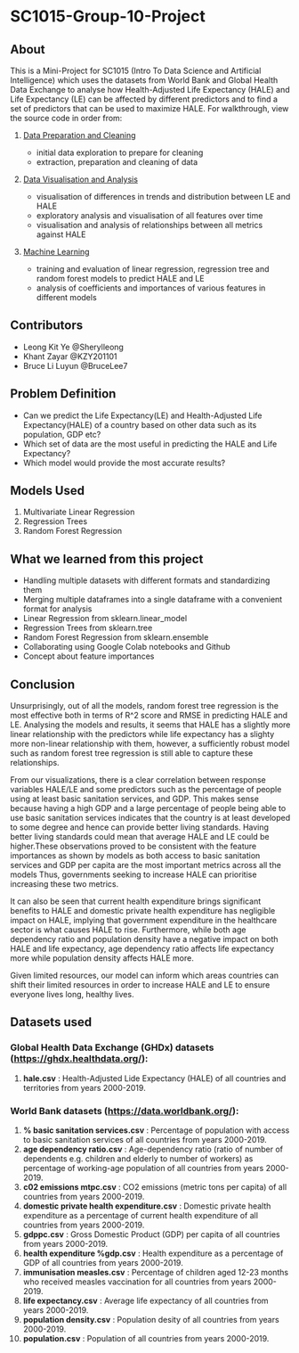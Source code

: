 # SC1015-Group-10-Project

## About 

This is a Mini-Project for SC1015 (Intro To Data Science and Artificial Intelligence) which uses the datasets from World Bank and Global Health Data Exchange to analyse how Health-Adjusted Life Expectancy (HALE) and Life Expectancy (LE) can be affected by different predictors and to find a set of predictors that can be used to maximize HALE. 
For walkthrough, view the source code in order from: 

1. [Data Preparation and Cleaning](https://github.com/Sherylleong/SC1015-Group-10-Project/blob/main/Data%20Preparation%20and%20Cleaning.ipynb)
    - initial data exploration to prepare for cleaning
    - extraction, preparation and cleaning of data

2. [Data Visualisation and Analysis](https://github.com/Sherylleong/SC1015-Group-10-Project/blob/main/Data%20Visualization%20and%20Analysis.ipynb)
    - visualisation of differences in trends and distribution between LE and HALE
    - exploratory analysis and visualisation of all features over time
    - visualisation and analysis of relationships between all metrics against HALE
     
3. [Machine Learning](https://github.com/Sherylleong/SC1015-Group-10-Project/blob/main/Machine%20Learning.ipynb)
    - training and evaluation of linear regression, regression tree and random forest models to predict HALE and LE
    - analysis of coefficients and importances of various features in different models
    
## Contributors
- Leong Kit Ye @Sherylleong
- Khant Zayar @KZY201101
- Bruce Li Luyun @BruceLee7


## Problem Definition 
- Can we predict the Life Expectancy(LE) and Health-Adjusted Life Expectancy(HALE) of a country based on other data such as its population, GDP etc?
- Which set of data are the most useful in predicting the HALE and Life Expectancy? 
- Which model would provide the most accurate results?

## Models Used 
1. Multivariate Linear Regression 
2. Regression Trees
3. Random Forest Regression 

## What we learned from this project
- Handling multiple datasets with different formats and standardizing them 
- Merging multiple dataframes into a single dataframe with a convenient format for analysis
- Linear Regression from sklearn.linear_model 
- Regression Trees from sklearn.tree
- Random Forest Regression from sklearn.ensemble 
- Collaborating using Google Colab notebooks and Github
- Concept about feature importances 

## Conclusion 
Unsurprisingly, out of all the models, random forest tree regression is the most effective both in terms of R^2 score and RMSE in predicting HALE and LE. 
Analysing the models and results, it seems that HALE has a slightly more linear relationship with the predictors while life expectancy has a slighty more non-linear relationship with them, however, a sufficiently robust model such as random forest tree regression is still able to capture these relationships. 

From our visualizations, there is a clear correlation between response variables HALE/LE and some predictors such as the percentage of people using at least basic sanitation services, and GDP. This makes sense because having a high GDP and a large percentage of people being able to use basic sanitation services indicates that the country is at least developed to some degree and hence can provide better living standards. Having better living standards could mean that average HALE and LE could be higher.These observations proved to be consistent with the feature importances as shown by models as both access to basic sanitation services and GDP per capita are the most important metrics across all the models Thus, governments seeking to increase HALE can prioritise increasing these two metrics. 

It can also be seen that current health expenditure brings significant benefits to HALE and domestic private health expenditure has negligible impact on HALE, implying that government expenditure in the healthcare sector is what causes HALE to rise. Furthermore, while both age dependency ratio and population density have a negative impact on both HALE and life expectancy, age dependency ratio affects life expectancy more while population density affects HALE more. 

Given limited resources, our model can inform which areas countries can shift their limited resources in order to increase HALE and LE to ensure everyone lives long, healthy lives.

##  Datasets used  

### Global Health Data Exchange (GHDx) datasets (https://ghdx.healthdata.org/):
1. **hale.csv** : Health-Adjusted Lide Expectancy (HALE) of all countries and territories from years 2000-2019.
    
### World Bank datasets (https://data.worldbank.org/):    
1. **% basic sanitation services.csv** : Percentage of population with access to basic sanitation services of all countries from years 2000-2019.
2. **age dependency ratio.csv** : Age-dependency ratio (ratio of number of dependents e.g. children and elderly to number of workers) as percentage of working-age population of all countries from years 2000-2019.
3. **c02 emissions mtpc.csv** : CO2 emissions (metric tons per capita) of all countries from years 2000-2019.
4. **domestic private health expenditure.csv** : Domestic private health expenditure as a percentage of current health expenditure of all countries from years 2000-2019.
5. **gdppc.csv** : Gross Domestic Product (GDP) per capita of all countries from years 2000-2019.
6. **health expenditure %gdp.csv** : Health expenditure as a percentage of GDP of all countries from years 2000-2019.
7. **immunisation measles.csv** : Percentage of children aged 12-23 months who received measles vaccination for all countries from years 2000-2019.
8. **life expectancy.csv** : Average life expectancy of all countries from years 2000-2019.
9. **population density.csv** : Population desity of all countries from years 2000-2019.
10. **population.csv** : Population of all countries from years 2000-2019.
